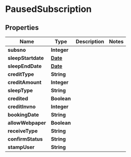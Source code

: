 

# PausedSubscription

## Properties

Name | Type | Description | Notes
------------ | ------------- | ------------- | -------------
**subsno** | **Integer** |  | 
**sleepStartdate** | [**Date**](Date.md) |  | 
**sleepEndDate** | [**Date**](Date.md) |  | 
**creditType** | **String** |  | 
**creditAmount** | **Integer** |  | 
**sleepType** | **String** |  | 
**credited** | **Boolean** |  | 
**creditInvno** | **Integer** |  | 
**bookingDate** | **String** |  | 
**allowWebpaper** | **Boolean** |  | 
**receiveType** | **String** |  | 
**confirmStatus** | **String** |  | 
**stampUser** | **String** |  | 




